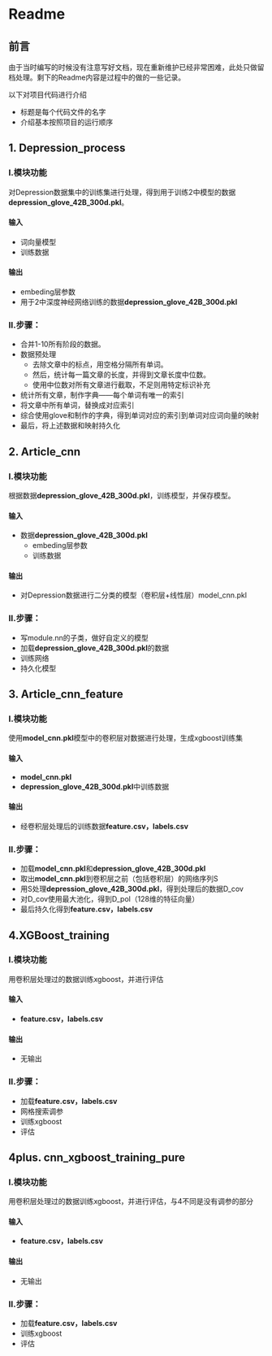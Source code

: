 # Readme

## 前言

由于当时编写的时候没有注意写好文档，现在重新维护已经非常困难，此处只做留档处理。剩下的Readme内容是过程中的做的一些记录。



以下对项目代码进行介绍

* 标题是每个代码文件的名字
* 介绍基本按照项目的运行顺序

## 1. Depression_process

### I.模块功能

对Depression数据集中的训练集进行处理，得到用于训练2中模型的数据**depression_glove_42B_300d.pkl**。

#### 输入

* 词向量模型
* 训练数据

#### 输出

* embeding层参数
* 用于2中深度神经网络训练的数据**depression_glove_42B_300d.pkl**

### II.步骤：

* 合并1-10所有阶段的数据。
* 数据预处理
  * 去除文章中的标点，用空格分隔所有单词。
  * 然后，统计每一篇文章的长度，并得到文章长度中位数。
  * 使用中位数对所有文章进行截取，不足则用特定标识补充
* 统计所有文章，制作字典——每个单词有唯一的索引
* 将文章中所有单词，替换成对应索引
* 综合使用glove和制作的字典，得到单词对应的索引到单词对应词向量的映射
* 最后，将上述数据和映射持久化

## 2. Article_cnn

### I.模块功能

根据数据**depression_glove_42B_300d.pkl**，训练模型，并保存模型。

#### 输入

* 数据**depression_glove_42B_300d.pkl**
  * embeding层参数
  * 训练数据


#### 输出

* 对Depression数据进行二分类的模型（卷积层+线性层）model_cnn.pkl

### II.步骤：

* 写module.nn的子类，做好自定义的模型
* 加载**depression_glove_42B_300d.pkl**的数据
* 训练网络
* 持久化模型

## 3. Article_cnn_feature

### I.模块功能

使用**model_cnn.pkl**模型中的卷积层对数据进行处理，生成xgboost训练集

#### 输入

* **model_cnn.pkl**
* **depression_glove_42B_300d.pkl**中训练数据

#### 输出

* 经卷积层处理后的训练数据**feature.csv，labels.csv**

### II.步骤：

* 加载**model_cnn.pkl**和**depression_glove_42B_300d.pkl**
* 取出**model_cnn.pkl**到卷积层之前（包括卷积层）的网络序列S
* 用S处理**depression_glove_42B_300d.pkl**，得到处理后的数据D_cov
* 对D_cov使用最大池化，得到D_pol（128维的特征向量）
* 最后持久化得到**feature.csv，labels.csv**

## 4.XGBoost_training

### I.模块功能

用卷积层处理过的数据训练xgboost，并进行评估

#### 输入

* **feature.csv，labels.csv**

#### 输出

* 无输出

### II.步骤：

* 加载**feature.csv，labels.csv**
* 网格搜索调参
* 训练xgboost
* 评估



## 4plus. cnn_xgboost_training_pure

### I.模块功能

用卷积层处理过的数据训练xgboost，并进行评估，与4不同是没有调参的部分

#### 输入

* **feature.csv，labels.csv**

#### 输出

* 无输出

### II.步骤：

* 加载**feature.csv，labels.csv**
* 训练xgboost
* 评估





